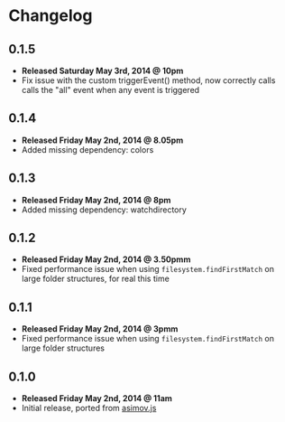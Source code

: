 # Changelog

## 0.1.5

  - **Released Saturday May 3rd, 2014 @ 10pm**
  - Fix issue with the custom triggerEvent() method, now correctly calls calls the "all" event when any event is triggered

## 0.1.4

  - **Released Friday May 2nd, 2014 @ 8.05pm**
  - Added missing dependency: colors

## 0.1.3

  - **Released Friday May 2nd, 2014 @ 8pm**
  - Added missing dependency: watchdirectory

## 0.1.2

  - **Released Friday May 2nd, 2014 @ 3.50pmm**
  - Fixed performance issue when using ```filesystem.findFirstMatch``` on large folder structures, for real this time

## 0.1.1

  - **Released Friday May 2nd, 2014 @ 3pmm**
  - Fixed performance issue when using ```filesystem.findFirstMatch``` on large folder structures

## 0.1.0

  - **Released Friday May 2nd, 2014 @ 11am**
  - Initial release, ported from [asimov.js](https://github.com/adamrenklint/asimov.js)
